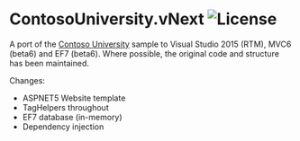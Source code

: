 # ContosoUniversity.vNext ![License](https://img.shields.io/badge/license-MIT-blue.svg?style=flat-square)

A port of the [Contoso University](https://www.asp.net/mvc/overview/getting-started/getting-started-with-ef-using-mvc) sample to Visual Studio 2015 (RTM), MVC6 (beta6) and EF7 (beta6). Where possible, the original code and structure has been maintained.

Changes:

* ASPNET5 Website template
* TagHelpers throughout
* EF7 database (in-memory)
* Dependency injection
